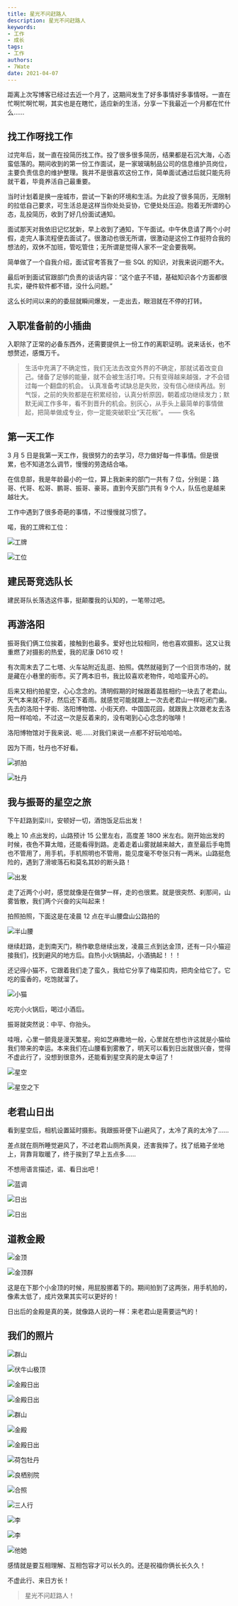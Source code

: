 ```yaml
---
title: 星光不问赶路人
description: 星光不问赶路人
keywords:
- 工作
- 成长
tags: 
- 工作
authors:
- 7Wate
date: 2021-04-07
---
```


距离上次写博客已经过去近一个月了，这期间发生了好多事情好多事情呀。一直在忙啊忙啊忙啊，其实也是在瞎忙，适应新的生活，分享一下我最近一个月都在忙什么……

## 找工作呀找工作

过完年后，就一直在投简历找工作。投了很多很多简历，结果都是石沉大海，心态蛮低落的。期间收到的第一份工作面试，是一家玻璃制品公司的信息维护员岗位，主要负责信息的维护整理。我并不是很喜欢这份工作，简单面试通过后就只能先将就干着，毕竟养活自己最重要。

当时计划着是换一座城市，尝试一下新的环境和生活。为此投了很多简历，无限制的拉低自己要求，可生活总是这样当你处处妥协，它便处处压迫。抱着无所谓的心态，乱投简历，收到了好几份面试通知。

面试那天对我依旧记忆犹新，早上收到了通知，下午面试。中午休息请了两个小时假，走完人事流程便去面试了。很激动也很无所谓，很激动是这份工作挺符合我的想法的，双休不加班，管吃管住；无所谓是觉得人家不一定会要我啊。

简单做了一个自我介绍，面试官考答我了一些 SQL 的知识，对我来说问题不大。

最后听到面试官跟部门负责的谈话内容：“这个底子不错，基础知识各个方面都很扎实，硬件软件都不错，没什么问题。”

这么长时间以来的的委屈就瞬间爆发，一走出去，眼泪就在不停的打转。

## 入职准备前的小插曲

入职除了正常的必备东西外，还需要提供上一份工作的离职证明。说来话长，也不想赘述，感慨万千。

> 生活中充满了不确定性，我们无法去改变外界的不确定，那就试着改变自己。储备了足够的能量，就不会被生活打垮。只有变得越来越强，才不会错过每一个翻盘的机会。
> 认真准备考试缺总是失败，没有信心继续再战。别气馁，之前的失败都是在积累经验，认真分析原因，朝着成功继续发力；默默无闻工作多年，看不到晋升的机会。别灰心，从手头上最简单的事情做起，把简单做成专业，你一定能突破职业“天花板”。
> —— 佚名

## 第一天工作

3 月 5 日是我第一天工作，我很努力的去学习，尽力做好每一件事情。但是很累，也不知道怎么调节，慢慢的劳逸结合咯。

在信息部，我是年龄最小的一位，算上我新来的部门一共有 7 位，分别是：路哥、代哥、松哥、鹏哥、振哥、豪哥。直到今天部门共有 9 个人，队伍也是越来越壮大。

工作中遇到了很多奇葩的事情，不过慢慢就习惯了。

喏，我的工牌和工位：

![工牌](https://static.7wate.com/img/2021/04/07/6767275a1d079.jpg)

![工位](https://static.7wate.com/img/2021/04/06/99d2f20c35d91.jpg)

## 建民哥竞选队长

建民哥队长落选这件事，挺颠覆我的认知的，一笔带过吧。

## 再游洛阳

振哥我们俩工位挨着，接触到也最多。爱好也比较相同，他也喜欢摄影。这又让我重燃了对摄影的热爱，我的尼康 D610 哎！

有次周末去了二七塔、火车站附近乱逛、拍照。偶然就碰到了一个旧货市场的，就是藏在小巷里的街市。买了两本旧书，我比较喜欢老物件，哈哈蛮开心的。

后来又相约拍星空，心心念念的。清明假期的时候跟着苗胜相约一块去了老君山。天气本来就不好，然后还下着雨。就感觉可能就跟上一次去老君山一样吃闭门羹。先去的洛阳十字街、洛阳博物馆、小街天府、中国国花园，就跟我上次跟老友去洛阳一样哈哈，不过这一次是反着来的，没有喝到心心念念的咖啡！

洛阳博物馆对于我来说、呃……对我们来说一点都不好玩哈哈哈。

因为下雨，牡丹也不好看。

![抓拍](https://static.7wate.com/img/2021/04/07/2310610b39227.jpg)

![牡丹](https://static.7wate.com/img/2021/04/07/4776ec5775c32.jpg)

## 我与振哥的星空之旅

下午赶路到栾川，安顿好一切，酒饱饭足后出发！

晚上 10 点出发的，山路预计 15 公里左右，高度差 1800 米左右。刚开始出发的时候，夜色不算太暗，还能看得到路。走着走着山雾就越来越大，直至最后手电筒也不管用了，用手机，手机照明也不管用，能见度毫不夸张只有一两米。山路挺危险的，遇到了滑坡落石和莫名其妙的断头路！

![出发](https://static.7wate.com/img/2021/04/07/1946564d1241a.jpg)

走了近两个小时，感觉就像是在做梦一样，走的也很累。就是很突然、刹那间，山雾皆散，我们两个兴奋的尖叫起来！

拍照拍照，下面这是在凌晨 12 点在半山腰盘山公路拍的

![半山腰](https://static.7wate.com/img/2021/04/06/031432688afda.jpg)

继续赶路，走到南天门，稍作歇息继续出发，凌晨三点到达金顶，还有一只小猫迎接我们，找到避风的地方后。自热小火锅搞起，小酒搞起！！！

还记得小猫不，它跟着我们走了蛮久，我给它分享了梅菜扣肉，把肉全给它了。它吃的蛮香的，吃饱就溜了。

![小猫](https://static.7wate.com/img/2021/04/07/09abbe102503a.jpg)

吃完小火锅后，喝过小酒后。

振哥就突然说：中平、你抬头。

哇哦，心里一颤竟是漫天繁星。宛如芝麻撒地一般，心里就在想也许这就是小猫给我们带来的幸运。本来我们在山腰看到雾散了，明天可以看到日出就很兴奋，觉得不虚此行了，没想到很意外，还能看到星空真的是太幸运了！

![星空](https://static.7wate.com/img/2021/04/07/ecf03d1325a29.jpg)

![星空之下](https://static.7wate.com/img/2021/04/07/a7e9dfc100644.jpg)

## 老君山日出

看到星空后，相机设置延时摄影。我跟振哥便下山避风了，太冷了真的太冷了……

差点就在厕所睡觉避风了，不过老君山厕所真臭，还害我摔了。找了纸箱子坐地上，背靠背取暖了，终于挨到了早上五点多……

不想用语言描述，诺、看日出吧！

![蓝调](https://static.7wate.com/img/2021/04/07/774afe4406a1a.jpg)

![日出](https://static.7wate.com/img/2021/04/07/351f83a898e10.jpg)

![日出](https://static.7wate.com/img/2021/04/07/1d64e4e74f525.jpg)

## 道教金殿

![金顶](https://static.7wate.com/img/2021/04/07/76f78458581d8.jpg)

![金顶群](https://static.7wate.com/img/2021/04/07/5f375ae850ef1.jpg)

这是在下那个小金顶的时候，用屁股挪着下的。期间拍到了这两张，用手机拍的，像素太低了，成片效果其实可以更好的！

日出后的金殿是真的美，就像路人说的一样：来老君山是需要运气的！

## 我们的照片

![群山](https://static.7wate.com/img/2021/04/07/ab3b235ef3104.jpg)

![伏牛山极顶](https://static.7wate.com/img/2021/04/07/ae4a75354c7d1.jpg)

![金殿日出](https://static.7wate.com/img/2021/04/07/526a77ac18b50.jpg)

![金殿日出](https://static.7wate.com/img/2021/04/07/a9749e918ecab.jpg)

![群山](https://static.7wate.com/img/2021/04/07/3aaf4cf5bcd8b.jpg)

![金殿](https://static.7wate.com/img/2021/04/07/bc751b22efd4f.jpg)

![金殿日出](https://static.7wate.com/img/2021/04/07/e28870713e798.jpg)

![荷包牡丹](https://static.7wate.com/img/2021/04/07/461ffd31d14a2.jpg)

![良栖别院](https://static.7wate.com/img/2021/04/07/d065e204fce92.jpg)

![合照](https://static.7wate.com/img/2021/04/07/823325c544db8.jpg)

![三人行](https://static.7wate.com/img/2021/04/07/e9ba7fa047085.jpg)

![李](https://static.7wate.com/img/2021/04/07/4e2d3d0bb60d6.jpg)

![李](https://static.7wate.com/img/2021/04/07/e1e5c1c86acf4.jpg)

![他她](https://static.7wate.com/img/2021/04/07/2eeeb4fc1a8cc.jpg)

感情就是要互相理解、互相包容才可以长久的。还是祝福你俩长长久久！

不虚此行、来日方长！

> 星光不问赶路人！
